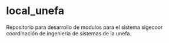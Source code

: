 # local_unefa
Repositorio para desarrollo de modulos para el sistema sigecoor coordinación de ingenieria de sistemas de la unefa.
